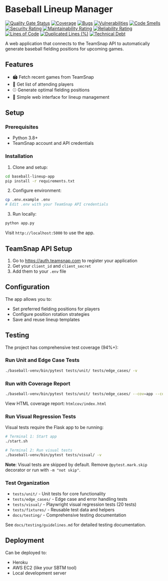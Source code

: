 # Baseball Lineup Manager

[![Quality Gate Status](http://44.206.255.230:9000/api/project_badges/measure?project=baseball-lineup-app&metric=alert_status)](http://44.206.255.230:9000/dashboard?id=baseball-lineup-app)
[![Coverage](http://44.206.255.230:9000/api/project_badges/measure?project=baseball-lineup-app&metric=coverage)](http://44.206.255.230:9000/dashboard?id=baseball-lineup-app)
[![Bugs](http://44.206.255.230:9000/api/project_badges/measure?project=baseball-lineup-app&metric=bugs)](http://44.206.255.230:9000/dashboard?id=baseball-lineup-app)
[![Vulnerabilities](http://44.206.255.230:9000/api/project_badges/measure?project=baseball-lineup-app&metric=vulnerabilities)](http://44.206.255.230:9000/dashboard?id=baseball-lineup-app)
[![Code Smells](http://44.206.255.230:9000/api/project_badges/measure?project=baseball-lineup-app&metric=code_smells)](http://44.206.255.230:9000/dashboard?id=baseball-lineup-app)
[![Security Rating](http://44.206.255.230:9000/api/project_badges/measure?project=baseball-lineup-app&metric=security_rating)](http://44.206.255.230:9000/dashboard?id=baseball-lineup-app)
[![Maintainability Rating](http://44.206.255.230:9000/api/project_badges/measure?project=baseball-lineup-app&metric=sqale_rating)](http://44.206.255.230:9000/dashboard?id=baseball-lineup-app)
[![Reliability Rating](http://44.206.255.230:9000/api/project_badges/measure?project=baseball-lineup-app&metric=reliability_rating)](http://44.206.255.230:9000/dashboard?id=baseball-lineup-app)
[![Lines of Code](http://44.206.255.230:9000/api/project_badges/measure?project=baseball-lineup-app&metric=ncloc)](http://44.206.255.230:9000/dashboard?id=baseball-lineup-app)
[![Duplicated Lines (%)](http://44.206.255.230:9000/api/project_badges/measure?project=baseball-lineup-app&metric=duplicated_lines_density)](http://44.206.255.230:9000/dashboard?id=baseball-lineup-app)
[![Technical Debt](http://44.206.255.230:9000/api/project_badges/measure?project=baseball-lineup-app&metric=sqale_index)](http://44.206.255.230:9000/dashboard?id=baseball-lineup-app)

A web application that connects to the TeamSnap API to automatically generate baseball fielding positions for upcoming games.

## Features

- 🏟️ Fetch recent games from TeamSnap
- 👥 Get list of attending players
- ⚾ Generate optimal fielding positions
- 📱 Simple web interface for lineup management

## Setup

### Prerequisites
- Python 3.8+
- TeamSnap account and API credentials

### Installation

1. Clone and setup:
```bash
cd baseball-lineup-app
pip install -r requirements.txt
```

2. Configure environment:
```bash
cp .env.example .env
# Edit .env with your TeamSnap API credentials
```

3. Run locally:
```bash
python app.py
```

Visit `http://localhost:5000` to use the app.

## TeamSnap API Setup

1. Go to https://auth.teamsnap.com to register your application
2. Get your `client_id` and `client_secret`
3. Add them to your `.env` file

## Configuration

The app allows you to:
- Set preferred fielding positions for players
- Configure position rotation strategies
- Save and reuse lineup templates

## Testing

The project has comprehensive test coverage (94%+):

### Run Unit and Edge Case Tests
```bash
./baseball-venv/bin/pytest tests/unit/ tests/edge_cases/ -v
```

### Run with Coverage Report
```bash
./baseball-venv/bin/pytest tests/unit/ tests/edge_cases/ --cov=app --cov-report=html --cov-report=term-missing
```

View HTML coverage report: `htmlcov/index.html`

### Run Visual Regression Tests
Visual tests require the Flask app to be running:
```bash
# Terminal 1: Start app
./start.sh

# Terminal 2: Run visual tests
./baseball-venv/bin/pytest tests/visual/ -v
```

**Note**: Visual tests are skipped by default. Remove `@pytest.mark.skip` decorator or run with `-m "not skip"`.

### Test Organization
- `tests/unit/` - Unit tests for core functionality
- `tests/edge_cases/` - Edge case and error handling tests
- `tests/visual/` - Playwright visual regression tests (20 tests)
- `tests/fixtures/` - Reusable test data and helpers
- `docs/testing/` - Comprehensive testing documentation

See `docs/testing/guidelines.md` for detailed testing documentation.

## Deployment

Can be deployed to:
- Heroku
- AWS EC2 (like your SBTM tool)
- Local development server
